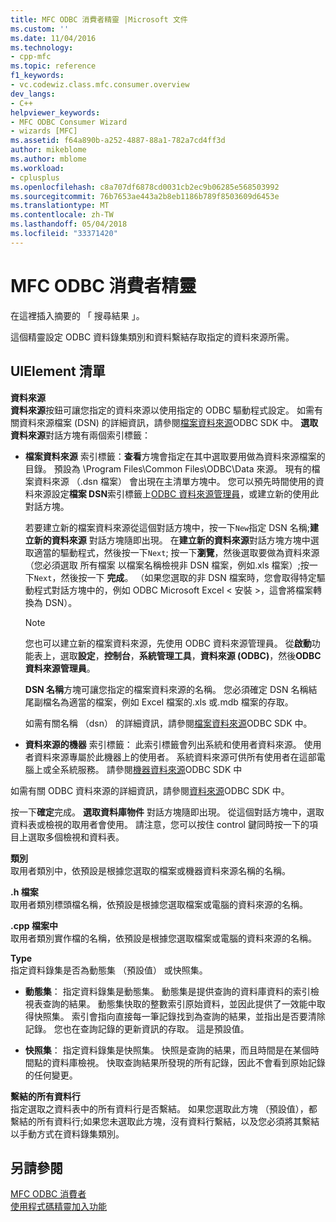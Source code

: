 ```yaml
---
title: MFC ODBC 消費者精靈 |Microsoft 文件
ms.custom: ''
ms.date: 11/04/2016
ms.technology:
- cpp-mfc
ms.topic: reference
f1_keywords:
- vc.codewiz.class.mfc.consumer.overview
dev_langs:
- C++
helpviewer_keywords:
- MFC ODBC Consumer Wizard
- wizards [MFC]
ms.assetid: f64a890b-a252-4887-88a1-782a7cd4ff3d
author: mikeblome
ms.author: mblome
ms.workload:
- cplusplus
ms.openlocfilehash: c8a707df6878cd0031cb2ec9b06285e568503992
ms.sourcegitcommit: 76b7653ae443a2b8eb1186b789f8503609d6453e
ms.translationtype: MT
ms.contentlocale: zh-TW
ms.lasthandoff: 05/04/2018
ms.locfileid: "33371420"
---
```

# <a name="mfc-odbc-consumer-wizard"></a>MFC ODBC 消費者精靈
在這裡插入摘要的 「 搜尋結果 」。  
  
 這個精靈設定 ODBC 資料錄集類別和資料繫結存取指定的資料來源所需。  
  
## <a name="uielement-list"></a>UIElement 清單  
 **資料來源**  
 **資料來源**按鈕可讓您指定的資料來源以使用指定的 ODBC 驅動程式設定。 如需有關資料來源檔案 (DSN) 的詳細資訊，請參閱[檔案資料來源](https://msdn.microsoft.com/library/ms715401.aspx)ODBC SDK 中。 **選取資料來源**對話方塊有兩個索引標籤：  
  
-   **檔案資料來源** 索引標籤：**查看**方塊會指定在其中選取要用做為資料來源檔案的目錄。 預設為 \Program Files\Common Files\ODBC\Data 來源。 現有的檔案資料來源 （.dsn 檔案） 會出現在主清單方塊中。 您可以預先時間使用的資料來源設定**檔案 DSN**索引標籤上[ODBC 資料來源管理員](https://msdn.microsoft.com/library/ms714024.aspx)，或建立新的使用此對話方塊。  
  
     若要建立新的檔案資料來源從這個對話方塊中，按一下`New`指定 DSN 名稱;**建立新的資料來源** 對話方塊隨即出現。 在**建立新的資料來源**對話方塊方塊中選取適當的驅動程式，然後按一下`Next`; 按一下**瀏覽**，然後選取要做為資料來源 （您必須選取 所有檔案 以檔案名稱檢視非 DSN 檔案，例如.xls 檔案）;按一下`Next`，然後按一下 **完成**。 （如果您選取的非 DSN 檔案時，您會取得特定驅動程式對話方塊中的，例如 ODBC Microsoft Excel < 安裝 >，這會將檔案轉換為 DSN）。  
  
    > [!NOTE]
    >  您也可以建立新的檔案資料來源，先使用 ODBC 資料來源管理員。 從**啟動**功能表上，選取**設定**，**控制台**，**系統管理工具**，**資料來源 (ODBC)**，然後**ODBC 資料來源管理員**。  
  
     **DSN 名稱**方塊可讓您指定的檔案資料來源的名稱。 您必須確定 DSN 名稱結尾副檔名為適當的檔案，例如 Excel 檔案的.xls 或.mdb 檔案的存取。  
  
     如需有關名稱 （dsn） 的詳細資訊，請參閱[檔案資料來源](https://msdn.microsoft.com/library/ms715401.aspx)ODBC SDK 中。  
  
-   **資料來源的機器** 索引標籤： 此索引標籤會列出系統和使用者資料來源。 使用者資料來源專屬於此機器上的使用者。 系統資料來源可供所有使用者在這部電腦上或全系統服務。 請參閱[機器資料來源](https://msdn.microsoft.com/library/ms710952.aspx)ODBC SDK 中  
  
 如需有關 ODBC 資料來源的詳細資訊，請參閱[資料來源](https://msdn.microsoft.com/library/ms711688.aspx)ODBC SDK 中。  
  
 按一下**確定**完成。 **選取資料庫物件** 對話方塊隨即出現。 從這個對話方塊中，選取資料表或檢視的取用者會使用。 請注意，您可以按住 control 鍵同時按一下的項目上選取多個檢視和資料表。  
  
 **類別**  
 取用者類別中，依預設是根據您選取的檔案或機器資料來源名稱的名稱。  
  
 **.h 檔案**  
 取用者類別標頭檔名稱，依預設是根據您選取檔案或電腦的資料來源的名稱。  
  
 **.cpp 檔案中**  
 取用者類別實作檔的名稱，依預設是根據您選取檔案或電腦的資料來源的名稱。  
  
 **Type**  
 指定資料錄集是否為動態集 （預設值） 或快照集。  
  
-   **動態集**： 指定資料錄集是動態集。 動態集是提供查詢的資料庫資料的索引檢視表查詢的結果。 動態集快取的整數索引原始資料，並因此提供了一效能中取得快照集。 索引會指向直接每一筆記錄找到為查詢的結果，並指出是否要清除記錄。 您也在查詢記錄的更新資訊的存取。 這是預設值。  
  
-   **快照集**： 指定資料錄集是快照集。 快照是查詢的結果，而且時間是在某個時間點的資料庫檢視。 快取查詢結果所發現的所有記錄，因此不會看到原始記錄的任何變更。  
  
 **繫結的所有資料行**  
 指定選取之資料表中的所有資料行是否繫結。 如果您選取此方塊 （預設值），都繫結的所有資料行;如果您未選取此方塊，沒有資料行繫結，以及您必須將其繫結以手動方式在資料錄集類別。  
  
## <a name="see-also"></a>另請參閱  
 [MFC ODBC 消費者](../../mfc/reference/adding-an-mfc-odbc-consumer.md)   
 [使用程式碼精靈加入功能](../../ide/adding-functionality-with-code-wizards-cpp.md)

